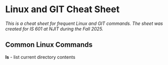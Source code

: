 # Linux and GIT Cheat Sheet
_This is a cheat sheet for frequent Linux and GIT commands. The sheet was created for IS 601 at NJIT during the  Fall 2025._
## Common Linux Commands
**ls** - list current directory contents
